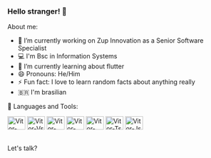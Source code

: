 ### Hello stranger! 👋

About me:

- 🔭 I’m currently working on Zup Innovation as a Senior Software Specialist
- 💻 I'm Bsc in Information Systems
- 🌱 I’m currently learning about flutter
- 😄 Pronouns: He/Him
- ⚡ Fun fact: I love to learn random facts about anything really
- 🇧🇷 I'm brasilian

🧰 Languages and Tools:

<div>
    <img src="https://cdn.jsdelivr.net/gh/devicons/devicon/icons/dotnetcore/dotnetcore-original.svg" alt="Vitor-Netcore" height="30" width="40">
    <img src="https://cdn.jsdelivr.net/gh/devicons/devicon/icons/vscode/vscode-original.svg" alt="Vitor-Vs" height="30" width="40">
    <img src="https://cdn.jsdelivr.net/gh/devicons/devicon/icons/flutter/flutter-original.svg" alt="Vitor-Flutter" height="30" width="40">
    <img src="https://cdn.jsdelivr.net/gh/devicons/devicon/icons/dart/dart-original.svg" alt="Vitor-Dart" height="30" width="40">
    <img src="https://cdn.jsdelivr.net/gh/devicons/devicon/icons/angularjs/angularjs-original.svg" alt="Vitor-Angular" height="30" width="40">
    <img src="https://cdn.jsdelivr.net/gh/devicons/devicon/icons/typescript/typescript-original.svg" alt="Vitor-Ts" height="30" width="40">
    <img src="https://cdn.jsdelivr.net/gh/devicons/devicon/icons/javascript/javascript-original.svg" alt="Vitor-Js" height="30" width="40">
</div>

##

Let's talk?

